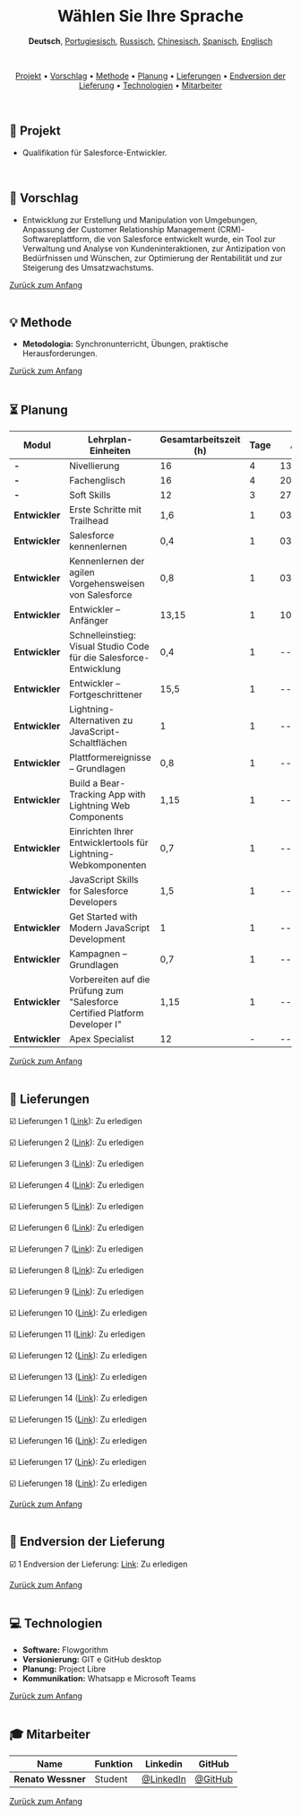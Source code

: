 <br>

<h1 align="center">
    <a id="wahlen-sie-ihre-sprache">Wählen Sie Ihre Sprache</a>
</h1>
<p align="center">
    <strong>Deutsch</strong>, 
    <a href="https://github.com/renato-wessmer/FAT/blob/main/salesforce_developer/README.md">Portugiesisch</a>, 
    <a href="https://github.com/renato-wessmer/FAT/blob/main/salesforce_developer/README_Russian.md">Russisch</a>, 
    <a href="https://github.com/renato-wessmer/FAT/blob/main/salesforce_developer/README_Chinese.md">Chinesisch</a>, 
    <a href="https://github.com/renato-wessmer/FAT/blob/main/salesforce_developer/README_Spanish.md">Spanisch</a>, 
    <a href="https://github.com/renato-wessmer/FAT/blob/main/salesforce_developer/README_English.md">Englisch</a>
</p>

<br>

<p align="center">
  <a href ="#rocket-projekt">Projekt</a>  •
  <a href ="#dart-vorschlag">Vorschlag</a>  •
  <a href ="#bulb-methode">Methode</a>  •
  <a href ="#hourglass_flowing_sand-planung">Planung</a>  •
  <a href ="#calendar-lieferungen">Lieferungen</a>  •
  <a href ="#camera_flash-endversion-der-lieferung">Endversion der Lieferung</a>  •
  <a href ="#computer-technologien">Technologien</a>  •
  <a href ="#mortar_board-mitarbeiter">Mitarbeiter</a>
</p>

<br>

## :rocket: Projekt

* Qualifikation für Salesforce-Entwickler.
<br>

## :dart: Vorschlag

* Entwicklung zur Erstellung und Manipulation von Umgebungen, Anpassung der Customer Relationship Management (CRM)-Softwareplattform, die von Salesforce entwickelt wurde, ein Tool zur Verwaltung und Analyse von Kundeninteraktionen, zur Antizipation von Bedürfnissen und Wünschen, zur Optimierung der Rentabilität und zur Steigerung des Umsatzwachstums.

<a href="#wahlen-sie-ihre-sprache">Zurück zum Anfang</a>  
<br> 


## :bulb: Methode

* **Metodologia:** Synchronunterricht, Übungen, praktische Herausforderungen.

<a href="#wahlen-sie-ihre-sprache">Zurück zum Anfang</a>  
<br>

## :hourglass_flowing_sand: Planung
      
|Modul|Lehrplan-Einheiten|Gesamtarbeitszeit (h)|Tage|Anfang|Ende|
|--------|--------|--------|--------|--------|--------|
|**-**|Nivellierung|16|4|13/07/2024|03/08/2024|
|**-**|Fachenglisch|16|4|20/07/2024|19/10/2024|
|**-**|Soft Skills|12|3|27/07/2024|26/10/2024|
|**Entwickler**|Erste Schritte mit Trailhead|1,6|1|03/08/2024|03/08/2024|
|**Entwickler**|Salesforce kennenlernen|0,4|1|03/08/2024|03/08/2024|
|**Entwickler**|Kennenlernen der agilen Vorgehensweisen von Salesforce|0,8|1|03/08/2024|03/08/2024|
|**Entwickler**|Entwickler – Anfänger|13,15|1|10/08/2024|10/08/2024|
|**Entwickler**|Schnelleinstieg: Visual Studio Code für die Salesforce-Entwicklung|0,4|1|--/--/2024|--/--/2024|
|**Entwickler**|Entwickler – Fortgeschrittener|15,5|1|--/--/2024|--/--/2024|
|**Entwickler**|Lightning-Alternativen zu JavaScript-Schaltflächen|1|1|--/--/2024|--/--/2024|
|**Entwickler**|Plattformereignisse – Grundlagen|0,8|1|--/--/2024|--/--/2024|
|**Entwickler**|Build a Bear-Tracking App with Lightning Web Components|1,15|1|--/--/2024|--/--/2024|
|**Entwickler**|Einrichten Ihrer Entwicklertools für Lightning-Webkomponenten|0,7|1|--/--/2024|--/--/2024|
|**Entwickler**|JavaScript Skills for Salesforce Developers|1,5|1|--/--/2024|--/--/2024|
|**Entwickler**|Get Started with Modern JavaScript Development|1|1|--/--/2024|--/--/2024|
|**Entwickler**|Kampagnen – Grundlagen|0,7|1|--/--/2024|--/--/2024|
|**Entwickler**|Vorbereiten auf die Prüfung zum "Salesforce Certified Platform Developer I"|1,15|1|--/--/2024|--/--/2024|
|**Entwickler**|Apex Specialist|12|-|--/--/2024|--/--/2024|

<a href="#wahlen-sie-ihre-sprache">Zurück zum Anfang</a>  
<br>

## :calendar: Lieferungen 

☑️ Lieferungen 1 ([Link](https://github.com/renato-wessmer/FAT/tree/main/salesforce_developer/bases/knowledge_leveling)): Zu erledigen <!-- Abgeschlossen : heavy_check_mark-->

☑️ Lieferungen 2 ([Link](https://github.com/renato-wessmer/FAT/tree/main/salesforce_developer/bases/instrumental_english)): Zu erledigen <!-- Abgeschlossen : heavy_check_mark-->

☑️ Lieferungen 3 ([Link](https://github.com/renato-wessmer/FAT/tree/main/salesforce_developer/bases/soft_skills)): Zu erledigen <!-- Abgeschlossen : heavy_check_mark-->

☑️ Lieferungen 4 ([Link](https://github.com/renato-wessmer/FAT/tree/main/salesforce_developer/salesforce_developer_trails/get_started_with_trailhead)): Zu erledigen <!-- Abgeschlossen : heavy_check_mark-->

☑️ Lieferungen 5 ([Link](https://github.com/renato-wessmer/FAT/tree/main/salesforce_developer/salesforce_developer_trails/get_to_know_salesforce)): Zu erledigen <!-- Abgeschlossen : heavy_check_mark-->

☑️ Lieferungen 6 ([Link](https://github.com/renato-wessmer/FAT/tree/main/salesforce_developer/salesforce_developer_trails/learn_salesforce_agile_practices)): Zu erledigen <!-- Abgeschlossen : heavy_check_mark-->

☑️ Lieferungen 7 ([Link](https://github.com/renato-wessmer/FAT/tree/main/salesforce_developer/salesforce_developer_trails/platform_developer_beginner)): Zu erledigen <!-- Abgeschlossen : heavy_check_mark-->

☑️ Lieferungen 8 ([Link](https://github.com/renato-wessmer/FAT/tree/main/salesforce_developer/salesforce_developer_trails/quick_start_visual_studio_code_for_salesforce_development)): Zu erledigen <!-- Abgeschlossen : heavy_check_mark-->

☑️ Lieferungen 9 ([Link](https://github.com/renato-wessmer/FAT/tree/main/salesforce_developer/salesforce_developer_trails/developer_intermediate)): Zu erledigen <!-- Abgeschlossen : heavy_check_mark-->

☑️ Lieferungen 10 ([Link](https://github.com/renato-wessmer/FAT/tree/main/salesforce_developer/salesforce_developer_trails/lightning_alternatives_to_javascript_buttons)): Zu erledigen <!-- Abgeschlossen : heavy_check_mark-->

☑️ Lieferungen 11 ([Link](https://github.com/renato-wessmer/FAT/tree/main/salesforce_developer/salesforce_developer_trails/platform_events_basics)): Zu erledigen <!-- Abgeschlossen : heavy_check_mark-->

☑️ Lieferungen 12 ([Link](https://github.com/renato-wessmer/FAT/tree/main/salesforce_developer/salesforce_developer_trails/build_a_bear_tracking_app_with_lightning_web_components)): Zu erledigen <!-- Abgeschlossen : heavy_check_mark-->

☑️ Lieferungen 13 ([Link](https://github.com/renato-wessmer/FAT/tree/main/salesforce_developer/salesforce_developer_trails/set_up_your_lightning_web_components_developer_tools)): Zu erledigen <!-- Abgeschlossen : heavy_check_mark-->

☑️ Lieferungen 14 ([Link](https://github.com/renato-wessmer/FAT/tree/main/salesforce_developer/salesforce_developer_trails/javascript_skills_for_salesforce_developers)): Zu erledigen <!-- Abgeschlossen : heavy_check_mark-->

☑️ Lieferungen 15 ([Link](https://github.com/renato-wessmer/FAT/tree/main/salesforce_developer/salesforce_developer_trails/get_started_with_modern_javascript_development)): Zu erledigen <!-- Abgeschlossen : heavy_check_mark-->

☑️ Lieferungen 16 ([Link](https://github.com/renato-wessmer/FAT/tree/main/salesforce_developer/salesforce_developer_trails/campaign_basics)): Zu erledigen <!-- Abgeschlossen : heavy_check_mark-->

☑️ Lieferungen 17 ([Link](https://github.com/renato-wessmer/FAT/tree/main/salesforce_developer/salesforce_developer_trails/study_for_the_platform_developer_i_exam)): Zu erledigen <!-- Abgeschlossen : heavy_check_mark-->

☑️ Lieferungen 18 ([Link](https://github.com/renato-wessmer/FAT/tree/main/salesforce_developer/salesforce_developer_trails/apex_specialist)): Zu erledigen <!-- Abgeschlossen : heavy_check_mark-->

<a href="#wahlen-sie-ihre-sprache">Zurück zum Anfang</a>  
<br>

## :camera_flash: Endversion der Lieferung

☑️ 1 Endversion der Lieferung: [Link](https://): Zu erledigen <!-- Abgeschlossen : heavy_check_mark-->

<a href="#wahlen-sie-ihre-sprache">Zurück zum Anfang</a>  
<br>

## :computer: Technologien

* **Software:** Flowgorithm
* **Versionierung:** GIT e GitHub desktop        
* **Planung:** Project Libre
* **Kommunikation:** Whatsapp e Microsoft Teams

<a href="#wahlen-sie-ihre-sprache">Zurück zum Anfang</a>  
<br>    
      
## :mortar_board: Mitarbeiter

|Name|Funktion|Linkedin|GitHub|
| -------- |-------- |-------- |-------- |
|**Renato Wessner**|Student| [@LinkedIn](https://www.linkedin.com/in/renato-wessmer-dev-gpti/)|[@GitHub](https://github.com/renato-wessmer)|

<a href="#wahlen-sie-ihre-sprache">Zurück zum Anfang</a>  
<br>

 